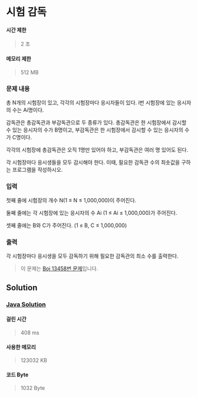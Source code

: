 # 시험 감독


#### 시간 제한


> 2 초


#### 메모리 제한


> 512 MB


### 문제 내용


총 N개의 시험장이 있고, 각각의 시험장마다 응시자들이 있다. i번 시험장에 있는 응시자의 수는 Ai명이다.

감독관은 총감독관과 부감독관으로 두 종류가 있다. 총감독관은 한 시험장에서 감시할 수 있는 응시자의 수가 B명이고, 부감독관은 한 시험장에서 감시할 수 있는 응시자의 수가 C명이다.

각각의 시험장에 총감독관은 오직 1명만 있어야 하고, 부감독관은 여러 명 있어도 된다.

각 시험장마다 응시생들을 모두 감시해야 한다. 이때, 필요한 감독관 수의 최솟값을 구하는 프로그램을 작성하시오.


### 입력


첫째 줄에 시험장의 개수 N(1 ≤ N ≤ 1,000,000)이 주어진다.

둘째 줄에는 각 시험장에 있는 응시자의 수 Ai (1 ≤ Ai ≤ 1,000,000)가 주어진다.

셋째 줄에는 B와 C가 주어진다. (1 ≤ B, C ≤ 1,000,000)


### 출력


각 시험장마다 응시생을 모두 감독하기 위해 필요한 감독관의 최소 수를 출력한다.


> 이 문제는 [Boj 13458번 문제](https://www.acmicpc.net/problem/13458)입니다.


## Solution


### [Java Solution](./main.java)


#### 걸린 시간


> 408 ms


#### 사용한 메모리


> 123032 KB


#### 코드 Byte


> 1032 Byte
